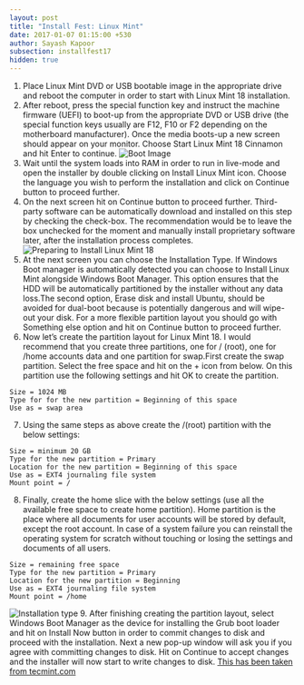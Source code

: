 ```yaml
---
layout: post
title: "Install Fest: Linux Mint"
date: 2017-01-07 01:15:00 +530
author: Sayash Kapoor	  
subsection: installfest17
hidden: true
---
```


1. Place Linux Mint DVD or USB bootable image in the appropriate drive and reboot the computer in order to start with Linux Mint 18 installation.
2. After reboot, press the special function key and instruct the machine firmware (UEFI) to boot-up from the appropriate DVD or USB drive (the special function keys usually are F12, F10 or F2 depending on the motherboard manufacturer). Once the media boots-up a new screen should appear on your monitor. Choose Start Linux Mint 18 Cinnamon and hit Enter to continue.
![Boot Image](http://www.tecmint.com/wp-content/uploads/2016/07/Select-Start-Linux-Mint-Cinnamon-Install.png)
3. Wait until the system loads into RAM in order to run in live-mode and open the installer by double clicking on Install Linux Mint icon. Choose the language you wish to perform the installation and click on Continue button to proceed further.
4. On the next screen hit on Continue button to proceed further. Third-party software can be automatically download and installed on this step by checking the check-box. The recommendation would be to leave the box unchecked for the moment and manually install proprietary software later, after the installation process completes. ![Preparing to Install Linux Mint 18](http://www.tecmint.com/wp-content/uploads/2016/07/Preparing-to-Install-Linux-Mint-18.png)
5. At the next screen you can choose the Installation Type. If Windows Boot manager is automatically detected you can choose to Install Linux Mint alongside Windows Boot Manager. This option ensures that the HDD will be automatically partitioned by the installer without any data loss.The second option, Erase disk and install Ubuntu, should be avoided for dual-boot because is potentially dangerous and will wipe-out your disk. For a more flexible partition layout you should go with Something else option and hit on Continue button to proceed further.
6. Now let’s create the partition layout for Linux Mint 18. I would recommend that you create three partitions, one for / (root), one for /home accounts data and one partition for swap.First create the swap partition. Select the free space and hit on the + icon from below. On this partition use the following settings and hit OK to create the partition.
```
Size = 1024 MB
Type for for the new partition = Beginning of this space
Use as = swap area
```  
7. Using the same steps as above create the /(root) partition with the below settings:
```
Size = minimum 20 GB
Type for the new partition = Primary
Location for the new partition = Beginning of this space
Use as = EXT4 journaling file system
Mount point = /
```
8. Finally, create the home slice with the below settings (use all the available free space to create home partition). Home partition is the place where all documents for user accounts will be stored by default, except the root account. In case of a system failure you can reinstall the operating system for scratch without touching or losing the settings and documents of all users.
```
Size = remaining free space
Type for the new partition = Primary
Location for the new partition = Beginning 
Use as = EXT4 journaling file system
Mount point = /home
```
![Installation type](http://www.tecmint.com/wp-content/uploads/2016/07/Create-Home-Partition.png)
9. After finishing creating the partition layout, select Windows Boot Manager as the device for installing the Grub boot loader and hit on Install Now button in order to commit changes to disk and proceed with the installation. Next a new pop-up window will ask you if you agree with committing changes to disk. Hit on Continue to accept changes and the installer will now start to write changes to disk. [This has been taken from tecmint.com](https://http://www.tecmint.com/install-linux-mint-18-alongside-windows-10-or-8-in-dual-boot-uefi-mode/)
